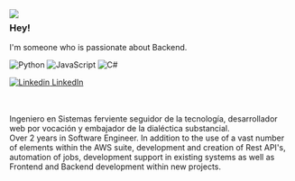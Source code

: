 <img align="left" src="https://media.tenor.com/drxH1lO9cfEAAAAj/dark-souls-bonfire.gif">

### Hey!

I'm someone who is passionate about Backend.

![Python](https://img.shields.io/badge/python-3670A0?style=for-the-badge&logo=python&logoColor=ffdd54) ![JavaScript](https://img.shields.io/badge/javascript-%23323330.svg?style=for-the-badge&logo=javascript&logoColor=%23F7DF1E) ![C#](https://img.shields.io/badge/c%23-%23239120.svg?style=for-the-badge&logo=c-sharp&logoColor=white) 

[![Linkedin](https://i.stack.imgur.com/gVE0j.png) LinkedIn]([https://www.linkedin.com/](https://www.linkedin.com/in/xxjaimeandresxx/))

<br>
<br>
Ingeniero en Sistemas ferviente seguidor de la tecnología, desarrollador web por vocación y embajador de la dialéctica substancial.
<br>
Over 2 years in Software Engineer. In addition to the use of a vast number of elements within the AWS suite, development and creation of Rest API's, automation of jobs, development support in existing systems as well as Frontend and Backend development within new projects.
